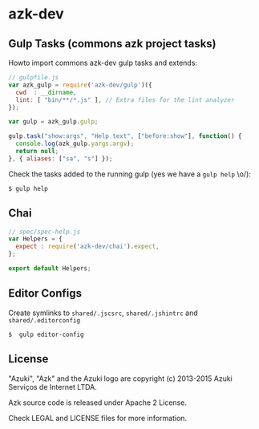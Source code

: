 # azk-dev

## Gulp Tasks (commons azk project tasks)

Howto import commons azk-dev gulp tasks and extends:

```js
// gulpfile.js
var azk_gulp = require('azk-dev/gulp')({
  cwd  : __dirname,
  lint: [ "bin/**/*.js" ], // Extra files for the lint analyzer
});

var gulp = azk_gulp.gulp;

gulp.task("show:args", "Help text", ["before:show"], function() {
  console.log(azk_gulp.yargs.argv);
  return null;
}, { aliases: ["sa", "s"] });
```

Check the tasks added to the running gulp (yes we have a `gulp help` \o/):

```shel
$ gulp help
```

## Chai

```js
// spec/spec-help.js
var Helpers = {
  expect : require('azk-dev/chai').expect,
};

export default Helpers;
```

## Editor Configs

Create symlinks to `shared/.jscsrc`, `shared/.jshintrc` and `shared/.editorconfig`

```shell
$  gulp editor-config
```

## License

"Azuki", "Azk" and the Azuki logo are copyright (c) 2013-2015 Azuki Serviços de Internet LTDA.

Azk source code is released under Apache 2 License.

Check LEGAL and LICENSE files for more information.
